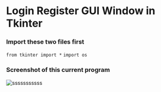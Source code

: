 # Login Register GUI Window in Tkinter

### Import these two files first
`from tkinter import *`
`import os`

### Screenshot of this current program
![sssssssssss](https://user-images.githubusercontent.com/47782249/85923466-e1c4a980-b8a8-11ea-9a9e-594bd89d4d9b.JPG)


